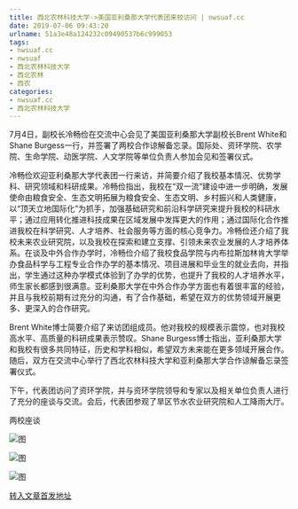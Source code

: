```yaml
---
title: 西北农林科技大学->美国亚利桑那大学代表团来校访问 | nwsuaf.cc
date: 2019-07-06 09:43:20
urlname: 51a3e48a124232c09490537b6c999053
tags: 
- nwsuaf.cc
- nwsuaf
- 西北农林科技大学
- 西北农林
- 西农
categories:
- nwsuaf.cc
- 西北农林科技大学
---
```



7月4日，副校长冷畅俭在交流中心会见了美国亚利桑那大学副校长Brent White和Shane Burgess一行，并签署了两校合作谅解备忘录。国际处、资环学院、农学院、生命学院、动医学院、人文学院等单位负责人参加会见和签署仪式。

冷畅俭欢迎亚利桑那大学代表团一行来访，并简要介绍了我校基本情况、优势学科、研究领域和科研成果。冷畅俭指出，我校在“双一流”建设中进一步明确，发展使命由粮食安全、生态文明拓展为粮食安全、生态文明、乡村振兴和人类健康，以“顶天立地国际化”为抓手，加强基础研究和前沿科学研究来提升我校的科研水平；通过应用转化推进科技成果在区域发展中发挥更大的作用；通过国际化合作推进我校在科学研究、人才培养、社会服务等方面的核心竞争力。冷畅俭还介绍了我校未来农业研究院，以及我校在探索和建立支撑、引领未来农业发展的人才培养体系。在谈及中外合作办学时，冷畅俭介绍了我校食品学院与内布拉斯加林肯大学举办食品科学与工程专业合作办学的基本情况、项目进展和毕业生的就业去向，并指出，学生通过这种办学模式体验到了办学的优势，也提升了我校的人才培养水平，师生家长都感到很满意。亚利桑那大学在中外合作办学方面也有着很丰富的经验，并且与我校前期有过充分的沟通，有了合作基础，希望在双方的优势领域开展更多、更深入的合作研究。

Brent White博士简要介绍了来访团组成员。他对我校的规模表示震惊，也对我校高水平、高质量的科研成果表示赞叹。Shane Burgess博士指出，亚利桑那大学和我校有很多共同特征，历史和学科相似，希望双方未来能在更多领域开展合作。随后，双方在交流中心举行了西北农林科技大学和亚利桑那大学合作谅解备忘录签署仪式。

下午，代表团访问了资环学院，并与资环学院领导和专家以及相关单位负责人进行了充分的座谈与交流。会后，代表团参观了旱区节水农业研究院和人工降雨大厅。

两校座谈



![图](https://news.nwsuaf.edu.cn/images/content/2019-07/20190706090217938500.JPG)

![图](https://news.nwsuaf.edu.cn/images/content/2019-07/20190705182552253775.JPG)

![图](https://news.nwsuaf.edu.cn/images/content/2019-07/20190706090041941479.JPG)

[转入文章首发地址](https://news.nwsuaf.edu.cn/xnxw/90772.htm)